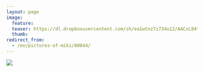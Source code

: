 ```yaml
---
layout: page
image:
  feature:
  teaser: https://dl.dropboxusercontent.com/sh/ea1wtnz7z734o12/AACsL94tT8FSeDEd0z5Bh7ZVa/mikin-kuvat/2/DSC26182-245px.jpg
  thumb:
redirect_from:
  - /en/pictures-of-miki/00044/
---
```


[![](https://dl.dropboxusercontent.com/sh/ea1wtnz7z734o12/AADlqFcjn6vgVWYY7kqkpGy0a/mikin-kuvat/2/DSC26182-800px.jpg)](https://dl.dropboxusercontent.com/sh/ea1wtnz7z734o12/AADkteXkppBzbCWupWPU4h25a/mikin-kuvat/2/DSC26182.jpg)
